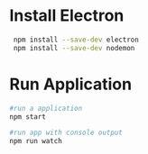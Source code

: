 



# Install Electron
```sh
 npm install --save-dev electron
 npm install --save-dev nodemon
```

# Run Application
```sh
#run a application
npm start 

#run app with console output
npm run watch
```